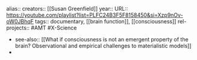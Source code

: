 alias::
creators:: [[Susan Greenfield]]
year::
URL:: https://youtube.com/playlist?list=PLFC24B3F5F8158450&si=Xzp9nOv-oW0JBhqF
tags:: documentary, [[brain function]], [[consciousness]]
rel-projects:: #AMT #X-Science


- see-also:: [[What if consciousness is not an emergent property of the brain? Observational and empirical challenges to materialistic models]]
-
